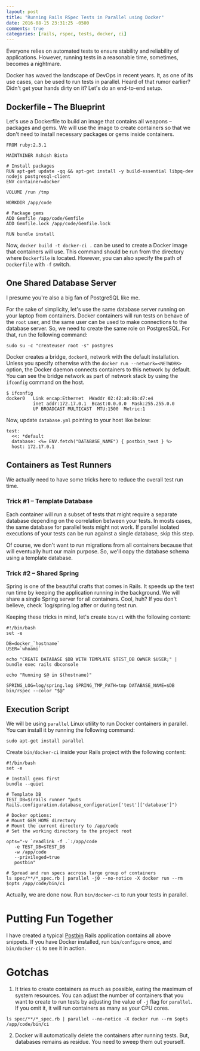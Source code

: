 ```yaml
---
layout: post
title: "Running Rails RSpec Tests in Parallel using Docker"
date: 2016-08-15 23:31:25 -0500
comments: true
categories: [rails, rspec, tests, docker, ci]
---
```


Everyone relies on automated tests to ensure stability and reliability of applications. However, running tests in a reasonable time, sometimes, becomes a nightmare.

Docker has waved the landscape of DevOps in recent years. It, as one of its use cases, can be used to run tests in parallel. Heard of that rumor earlier? Didn't get your hands dirty on it? Let's do an end-to-end setup.

## Dockerfile – The Blueprint

Let's use a Dockerfile to build an image that contains all weapons – packages and gems. We will use the image to create containers so that we don't need to install necessary packages or gems inside containers.

```
FROM ruby:2.3.1

MAINTAINER Ashish Bista

# Install packages
RUN apt-get update -qq && apt-get install -y build-essential libpq-dev nodejs postgresql-client
ENV container=docker

VOLUME /run /tmp

WORKDIR /app/code

# Package gems
ADD Gemfile /app/code/Gemfile
ADD Gemfile.lock /app/code/Gemfile.lock

RUN bundle install
```

Now, `docker build -t docker-ci .` can be used to create a Docker image that containers will use. This command should be run from the directory where `Dockerfile` is located. However, you can also specify the path of `Dockerfile` with `-f` switch.

## One Shared Database Server

I presume you're also a big fan of PostgreSQL like me.

For the sake of simplicity, let's use the same database server running on your laptop from containers. Docker containers will run tests on behave of the `root` user, and the same user can be used to make connections to the database server. So, we need to create the same role on PostgresSQL.
For that, run the following command:

```
sudo su -c "createuser root -s" postgres
```

Docker creates a bridge, `docker0`, network with the default installation. Unless you specify otherwise with the `docker run --network=<NETWORK>` option, the Docker daemon connects containers to this network by default. You can see the bridge network as part of network stack by using the `ifconfig` command on the host.

```
$ ifconfig
docker0   Link encap:Ethernet  HWaddr 02:42:a0:8b:d7:e4  
          inet addr:172.17.0.1  Bcast:0.0.0.0  Mask:255.255.0.0
          UP BROADCAST MULTICAST  MTU:1500  Metric:1
```

Now, update `database.yml` pointing to your host like below:

```
test:
  <<: *default
  database: <%= ENV.fetch("DATABASE_NAME") { postbin_test } %>
  host: 172.17.0.1
```

## Containers as Test Runners

We actually need to have some tricks here to reduce the overall test run time.

### Trick #1 – Template Database
Each container will run a subset of tests that might require a separate database depending on the correlation between your tests. In mosts cases, the same database for parallel tests might not work. If parallel isolated executions of your tests can be run against a single database, skip this step.

Of course, we don't want to run migrations from all containers because that will eventually hurt our main purpose. So, we'll copy the database schema using a template database.

### Trick #2 – Shared Spring

Spring is one of the beautiful crafts that comes in Rails. It speeds up the test run time by keeping the application running in the background. We will share a single Spring server for all containers. Cool, huh? If you don't believe, check `log/spring.log after or during test run.

Keeping these tricks in mind, let's create `bin/ci` with the following content:

```
#!/bin/bash
set -e

DB=docker_`hostname`
USER=`whoami`

echo "CREATE DATABASE $DB WITH TEMPLATE $TEST_DB OWNER $USER;" | bundle exec rails dbconsole

echo "Running $@ in $(hostname)"

SPRING_LOG=log/spring.log SPRING_TMP_PATH=tmp DATABASE_NAME=$DB bin/rspec --color "$@"

```

## Execution Script
We will be using `parallel` Linux utility to run Docker containers in parallel. You can install it by running the following command:

```
sudo apt-get install parallel
```

Create `bin/docker-ci` inside your Rails project with the following content:

```
#!/bin/bash
set -e

# Install gems first
bundle --quiet

# Template DB
TEST_DB=$(rails runner "puts Rails.configuration.database_configuration['test']['database']")

# Docker options:
# Mount GEM_HOME directory
# Mount the current directory to /app/code
# Set the working directory to the project root

opts="-v `readlink -f .`:/app/code
   -e TEST_DB=$TEST_DB
   -w /app/code
   --privileged=true
   postbin"

# Spread and run specs accross large group of containers
ls spec/**/*_spec.rb | parallel -j0 --no-notice -X docker run --rm $opts /app/code/bin/ci

```


Actually, we are done now. Run `bin/docker-ci` to run your tests in
parallel.

# Putting Fun Together

I have created a typical [Postbin](https://github.com/ashishbista/postbin) Rails application contains all above snippets. If you have Docker installed, run `bin/configure` once, and `bin/docker-ci` to see it in action.

# Gotchas
1. It tries to create containers as much as possible, eating the maximum of system resources. You can adjust the number of containers that you want to create to run tests by adjusting the value of `-j` flag for `parallel`. If you omit it, it will run containers as many as your CPU cores.

```
ls spec/**/*_spec.rb | parallel --no-notice -X docker run --rm $opts /app/code/bin/ci
```
2. Docker will automatically delete the containers after running tests. But, databases remains as residue. You need to sweep them out yourself.

